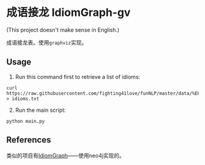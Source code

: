 # 成语接龙 IdiomGraph-gv

(This project doesn't make sense in English.)

成语接龙表。使用`graphviz`实现。

## Usage

1. Run this command first to retrieve a list of idioms:

```shell
curl https://raw.githubusercontent.com/fighting41love/funNLP/master/data/%E6%88%90%E8%AF%AD%E8%AF%8D%E5%BA%93/ChengYu_Corpus%EF%BC%885W%EF%BC%89.txt > idioms.txt
```

2. Run the main script:

```shell
python main.py
```

## References

类似的项目有[IdiomGraph](https://github.com/shawlu95/IdiomGraph)——使用neo4j实现的。
